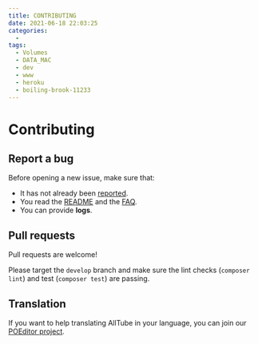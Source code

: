 ```yaml
---
title: CONTRIBUTING
date: 2021-06-18 22:03:25
categories:
  - 
tags:
  - Volumes
  - DATA_MAC
  - dev
  - www
  - heroku
  - boiling-brook-11233
---
```


# Contributing

## Report a bug

Before opening a new issue, make sure that:

* It has not already been [reported](https://github.com/Rudloff/alltube/issues).
* You read the [README](README.md) and the [FAQ](resources/FAQ.md).
* You can provide **logs**.

## Pull requests

Pull requests are welcome!

Please target the `develop` branch
and make sure the lint checks (`composer lint`)
and test (`composer test`) are passing.

## Translation

If you want to help translating AllTube in your language,
you can join our [POEditor project](https://poeditor.com/join/project/GJmE0wN7Xw).
